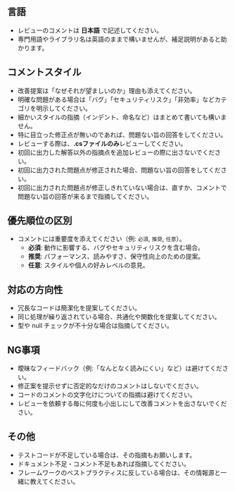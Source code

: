 ## 言語
- レビューのコメントは **日本語** で記述してください。
- 専門用語やライブラリ名は英語のままで構いませんが、補足説明があると助かります。

## コメントスタイル
- 改善提案は「なぜそれが望ましいのか」理由も添えてください。
- 明確な問題がある場合は「バグ」「セキュリティリスク」「非効率」などカテゴリを明示してください。
- 細かいスタイルの指摘（インデント、命名など）はまとめて書いても構いません。
- 特に目立った修正点が無いのであれば、問題ない旨の回答をしてください。
- レビューする際は、**.csファイルのみ**レビューしてください。
- 初回に出力した解答以外の指摘点を追加レビューの際に出さないでください。
- 初回に出力された問題点が修正された場合、問題ない旨の回答をしてください。
- 初回に出力された問題点が修正しきれていない場合は、直すか、コメントで問題ない旨の回答が来るまで指摘してください。

## 優先順位の区別
- コメントには重要度を添えてください（例: `必須`, `推奨`, `任意`）。
  - **必須**: 動作に影響する、バグやセキュリティリスクを含む場合。
  - **推奨**: パフォーマンス、読みやすさ、保守性向上のための提案。
  - **任意**: スタイルや個人の好みレベルの意見。

## 対応の方向性
- 冗長なコードは簡潔化を提案してください。
- 同じ処理が繰り返されている場合、共通化や関数化を提案してください。
- 型や null チェックが不十分な場合は指摘してください。

## NG事項
- 曖昧なフィードバック（例:「なんとなく読みにくい」など）は避けてください。
- 修正案を提示せずに否定的なだけのコメントはしないでください。
- コードのコメントの文字化けについての指摘は避けてください。
- レビューを依頼する毎に何度も小出しにして改善コメントを出さないでください。

## その他
- テストコードが不足している場合は、その指摘もお願いします。
- ドキュメント不足・コメント不足もあれば指摘してください。
- フレームワークのベストプラクティスに反している場合は、その情報源と一緒に教えてください。


